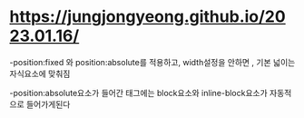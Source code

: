# https://jungjongyeong.github.io/2023.01.16/

-position:fixed 와 position:absolute를 적용하고, width설정을 안하면 ,
    기본 넓이는 자식요소에 맞춰짐
    
-position:absolute요소가 들어간 태그에는 block요소와 inline-block요소가 자동적으로 들어가게된다   
